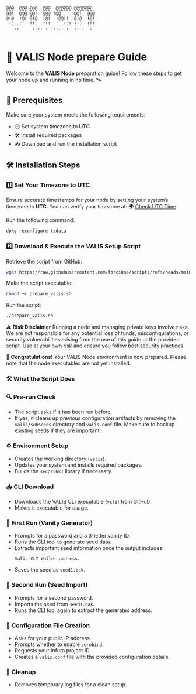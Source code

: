 ```
                                   
@@@  @@@ @@@  @@@  @@@@@@ @@@@@@@  
@@!  @@@ @@!  @@@ !@@     @@!  @@@ 
@!@  !@! @!@  !@!  !@@!!  @!@  !@! 
 !: .:!  !!:  !!!     !:! !!:  !!! 
   ::     :.:: :  ::.: :  :: :  :  
                                   
```

# 🚀 VALIS Node prepare Guide

Welcome to the **VALIS Node** preparation guide! Follow these steps to get your node up and running in no time. 🛰️

## 📌 Prerequisites
Make sure your system meets the following requirements:
- 🕒 Set system timezone to **UTC**
- 🛠️ Install required packages
- 📥 Download and run the installation script

## 🛠️ Installation Steps

### 1️⃣ Set Your Timezone to UTC
Ensure accurate timestamps for your node by setting your system’s timezone to **UTC**. You can verify your timezone at:
🌍 [Check UTC Time](https://time.is/UTC)

Run the following command:
```bash
dpkg-reconfigure tzdata
```

### 2️⃣ Download & Execute the VALIS Setup Script
Retrieve the script from GitHub:
```bash
wget https://raw.githubusercontent.com/forci0ne/scripts/refs/heads/main/prepare_valis.sh
```

Make the script executable:
```bash
chmod +x prepare_valis.sh
```

Run the script:
```bash
./prepare_valis.sh
```
⚠️ **Risk Disclaimer**
Running a node and managing private keys involve risks. We are not responsible for any potential loss of funds, misconfigurations, or security vulnerabilities arising from the use of this guide or the provided script. Use at your own risk and ensure you follow best security practices.

🚀 **Congratulations!** Your VALIS Node environment is now prepared. Please note that the node executables are not yet installed.

### 🛠️ What the Script Does

### 🔍 Pre-run Check
- The script asks if it has been run before.
- If yes, it cleans up previous configuration artifacts by removing the `valis/subseeds` directory and `valis.conf` file. Make sure to backup existing seeds if they are important.

### ⚙️ Environment Setup
- Creates the working directory (`valis`).
- Updates your system and installs required packages.
- Builds the `secp256k1` library if necessary.

### 📥 CLI Download
- Downloads the VALIS CLI executable (`vcli`) from GitHub.
- Makes it executable for usage.

### 🔑 First Run (Vanity Generator)
- Prompts for a password and a 3-letter vanity ID.
- Runs the CLI tool to generate seed data.
- Extracts important seed information once the output includes:
  ```
  Valis CLI Wallet address.
  ```
- Saves the seed as `seed1.bak`.

### 🔄 Second Run (Seed Import)
- Prompts for a second password.
- Imports the seed from `seed1.bak`.
- Runs the CLI tool again to extract the generated address.

### 📜 Configuration File Creation
- Asks for your public IP address.
- Prompts whether to enable `zerobind`.
- Requests your Infura project ID.
- Creates a `valis.conf` file with the provided configuration details.

### 🧹 Cleanup
- Removes temporary log files for a clean setup.
